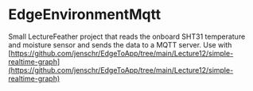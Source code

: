 # EdgeEnvironmentMqtt

Small LectureFeather project that reads the onboard SHT31 temperature and moisture sensor and sends the data to a MQTT server. Use with [https://github.com/jenschr/EdgeToApp/tree/main/Lecture12/simple-realtime-graph](https://github.com/jenschr/EdgeToApp/tree/main/Lecture12/simple-realtime-graph)
